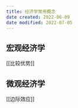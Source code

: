 ```yaml
---
title: 经济学常用概念
date created: 2022-06-09
date modified: 2022-07-05
---
```


## 宏观经济学

[[比较优势]]

## 微观经济学

[[边际效应]]

